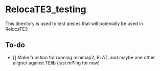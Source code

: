 # RelocaTE3_testing

This directory is used to test pieces that will potenially be used in RelocaTE3



## To-do

- [] Make function for running minimap2, BLAT, and maybe one other aligner against TElib (just mPing for now)

